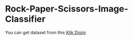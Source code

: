 # Rock-Paper-Scissors-Image-Classifier

You can get dataset from this [Klik Disini](https://www.kaggle.com/drgfreeman/rockpaperscissors)
